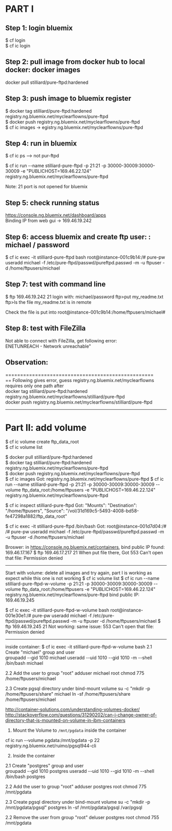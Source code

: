 # PART I
## Step 1: login bluemix   
$ cf login   
$ cf ic login   

## Step 2: pull image from docker hub to local docker: docker images   
docker pull stilliard/pure-ftpd:hardened   

## Step 3: push image to bluemix register    
$ docker tag stilliard/pure-ftpd:hardened registry.ng.bluemix.net/myclearflowns/pure-ftpd   
$ docker push registry.ng.bluemix.net/myclearflowns/pure-ftpd   
$ cf ic images -> egistry.ng.bluemix.net/myclearflowns/pure-ftpd   

## Step 4: run in bluemix   
$ cf ic ps -->  not pur-ftpd   

$ cf ic run --name stilliard-pure-ftpd -p 21:21 -p 30000-30009:30000-30009 -e "PUBLICHOST=169.46.22.124"     registry.ng.bluemix.net/myclearflowns/pure-ftpd    

Note: 21 port is not opened for bluemix   

## Step 5: check running status
https://console.ng.bluemix.net/dashboard/apps   
Binding IP from web gui -> 169.46.19.242  

## Step 6: access bluemix and create ftp user: : michael / password
$ cf ic exec -it stilliard-pure-ftpd bash
root@instance-001c9b14:/# pure-pw useradd michael -f /etc/pure-ftpd/passwd/pureftpd.passwd -m -u ftpuser -d /home/ftpusers/michael

## Step 7: test with command line
$ ftp 169.46.19.242 21
login with: michael/password
ftp>put my_readme.txt
ftp>ls
the file my_readme.txt is in remote

Check the file is put into root@instance-001c9b14:/home/ftpusers/michael#

## Step 8: test with FileZilla   
Not able to connect with FileZilla, get following error:       
ENETUNREACH - Network unreachable"    


## Observation:    
==================================================     
== Following gives error, guess registry.ng.bluemix.net/myclearflowns requires only one path after   
docker tag stilliard/pure-ftpd:hardened registry.ng.bluemix.net/myclearflowns/stilliard/pure-ftpd   
docker push registry.ng.bluemix.net/myclearflowns/stilliard/pure-ftpd  

---
# Part II: add volume   
$ cf ic volume create ftp_data_root  
$ cf ic volume list   

$ docker pull stilliard/pure-ftpd:hardened    
$ docker tag stilliard/pure-ftpd:hardened registry.ng.bluemix.net/myclearflowns/pure-ftpd     
$ docker push registry.ng.bluemix.net/myclearflowns/pure-ftpd   
$ cf ic images
  Got: registry.ng.bluemix.net/myclearflowns/pure-ftpd
$ cf ic run --name stilliard-pure-ftpd -p 21:21 -p 30000-30009:30000-30009 --volume ftp_data_root:/home/ftpusers -e "PUBLICHOST=169.46.22.124"  registry.ng.bluemix.net/myclearflowns/pure-ftpd  


$ cf ic inspect stilliard-pure-ftpd
  Got: "Mounts": "Destination": "/home/ftpusers", "Source": "/vol/31d169c5-5493-4008-bd58-fe47298a1882/ftp_data_root"

$ cf ic exec -it stilliard-pure-ftpd /bin/bash
  Got: root@instance-001d7d04:/#
  /# pure-pw useradd michael -f /etc/pure-ftpd/passwd/pureftpd.passwd -m -u ftpuser -d /home/ftpusers/michael


Broswer: in https://console.ng.bluemix.net/containers, bind public IP found: 169.46.17.167
$ ftp 169.46.17.217 21
When put file there, Got 553 Can't open that file: Permission denied

------------------------------------
Start with volume: delete all images and try again, part I is working as expect while this one is not working
$ cf ic volume list
$ cf ic run --name stilliard-pure-ftpd-w-volume -p 21:21 -p 30000-30009:30000-30009 --volume ftp_data_root:/home/ftpusers -e "PUBLICHOST=169.46.22.124" registry.ng.bluemix.net/myclearflowns/pure-ftpd
bind public IP: 169.46.19.245

$ cf ic exec -it stilliard-pure-ftpd-w-volume bash
root@instance-001e30e1:/# pure-pw useradd michael -f /etc/pure-ftpd/passwd/pureftpd.passwd -m -u ftpuser -d /home/ftpusers/michael
$ ftp 169.46.19.245 21
Not working: same issue: 553 Can't open that file: Permission denied

-------------------------------------
inside container:
$ cf ic exec -it stilliard-pure-ftpd-w-volume bash
2.1 Create "michael" group and user    
groupadd --gid 1010 michael
useradd --uid 1010 --gid 1010 -m --shell /bin/bash michael

2.2 Add the user to group "root"
adduser michael root
chmod 775 /home/ftpusers/michael

2.3 Create pgsql directory under bind-mount volume
su -c "mkdir -p /home/ftpusers/share" michael
ln -sf /home/ftpusers/share /home/ftpusers/michael

http://container-solutions.com/understanding-volumes-docker/
http://stackoverflow.com/questions/31290202/can-i-change-owner-of-directory-that-is-mounted-on-volume-in-ibm-containers
1. Mount the Volume to `/mnt/pgdata` inside the container

cf ic run --volume pgdata:/mnt/pgdata -p 22 registry.ng.bluemix.net/ruimo/pgsql944-cli

2. Inside the container

2.1 Create "postgres" group and user    
groupadd --gid 1010 postgres
useradd --uid 1010 --gid 1010 -m --shell /bin/bash postgres

2.2 Add the user to group "root"
adduser postgres root
chmod 775 /mnt/pgdata

2.3 Create pgsql directory under bind-mount volume
su -c "mkdir -p /mnt/pgdata/pgsql" postgres
ln -sf /mnt/pgdata/pgsql /var/pgsql

2.2 Remove the user from group "root"
deluser postgres root
chmod 755 /mnt/pgdata
